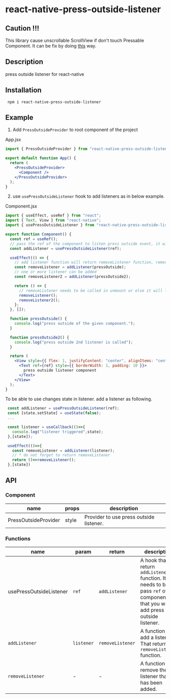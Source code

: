 # react-native-press-outside-listener

## Caution !!!

This library cause unscrollable ScrollView if don't touch Pressable Component. It can be fix by doing [this](https://stackoverflow.com/a/67028240/9043798) way.

## Description

press outside listener for react-native

## Installation

```npm
 npm i react-native-press-outside-listener
```

## Example

1. Add `PressOutsideProvider` to root component of the project

App.jsx

```jsx
import { PressOutsideProvider } from "react-native-press-outside-listener";

export default function App() {
  return (
    <PressOutsideProvider>
      <Component />
    </PressOutsideProvider>
  );
}
```

2. use `usePressOutsideListener` hook to add listeners as in below example.

Component.jsx

```jsx
import { useEffect, useRef } from "react";
import { Text, View } from "react-native";
import { usePressOutsideListener } from "react-native-press-outside-listener";

export function Component() {
  const ref = useRef();
  // pass the ref of the component to listen press outside event, it will return addListener function
  const addListener = usePressOutsideListener(ref);

  useEffect(() => {
    // add listener function will return removeListener function, remove the added listener in unmount
    const removeListener = addListener(pressOutside);
    // one or more listener can be added
    const removeListener2 = addListener(pressOutside2);

    return () => {
      // removeListener needs to be called in unmount or else it will lead to memory leaks
      removeListener();
      removeListener2();
    };
  }, []);

  function pressOutside() {
    console.log("press outside of the given component.");
  }

  function pressOutside2() {
    console.log("press outside 2nd listener is called");
  }

  return (
    <View style={{ flex: 1, justifyContent: "center", alignItems: "center" }}>
      <Text ref={ref} style={{ borderWidth: 1, padding: 10 }}>
        press outside listener component
      </Text>
    </View>
  );
}
```

 To be able to use changes state in listener. add a listener as following.

 ```jsx
  const addListener = usePressOutsideListener(ref);
  const [state,setState] = useState(false);
  ...

  const listener = useCallback(()=>{
    console.log("listener triggered",state);
  },[state]);

  useEffect(()=>{
    const removeListener = addListener(listener);
    // * do not forget to return removeListener
    return ()=>removeListener();
  },[state])

 ```

## API

### Component

| name                 | props | description                             |
| -------------------- | ----- | --------------------------------------- |
| PressOutsideProvider | style | Provider to use press outside listener. |

### Functions

| name                    | param      | return           | description                                                                                                                     |
| ----------------------- | ---------- | ---------------- | ------------------------------------------------------------------------------------------------------------------------------- |
| usePressOutsideListener | `ref`      | `addListener`    | A hook that return `addListener` function. It needs to be pass `ref` of the component that you want add press outside listener. |
| `addListener`           | `listener` | `removeListener` | A function to add a listener. That returns `removeListener` function.                                                           |
| `removeListener`        | -          | -                | A function to remove the listener that has been added.                                                                          |
